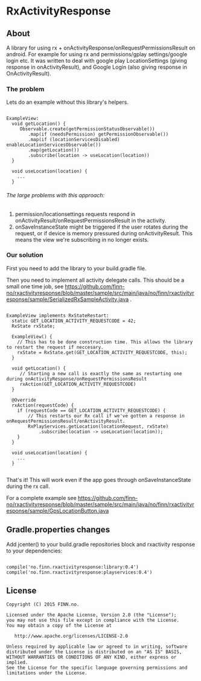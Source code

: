 # RxActivityResponse

## About
A library for using rx + onActivityResponse/onRequestPermissionsResult on android. For example for using rx and permissions/gplay settings/google login etc. It was written to deal with google play LocationSettings (giving response in onActivityResult), and Google Login (also giving response in OnActivityResult).

### The problem

Lets do an example without this library's helpers.

```

ExampleView:
  void getLocation() {
     Observable.create(getPermissionStatusObservable())
     	.map(if (needsPermission) getPermissionObservable())
     	.map(if (locationServicesDisabled) enableLocationServicesObservable())
     	.map(getLocation())
     	.subscribe(location -> useLocation(location))
  }
  
  void useLocation(location) {
    ...
  }

```

###### The large problems with this approach:
1. permission/locationsettings requests respond in onActivityResult/onRequestPermissionsResult in the activity.
2. onSaveInstanceState might be triggered if the user rotates during the request, or if device is memory pressured during onActivityResult. This means the view we're subscribing in no longer exists.

### Our solution

First you need to add the library to your build.gradle file. 

Then you need to implement all activity delegate calls. This should be a small one time job, see https://github.com/finn-no/rxactivityresponse/blob/master/sample/src/main/java/no/finn/rxactivityresponse/sample/SerializedRxSampleActivity.java .

```

ExampleView implements RxStateRestart:
  static GET_LOCATION_ACTIVITY_REQUESTCODE = 42;
  RxState rxState;

  ExampleView() {
    // This has to be done construction time. This allows the library to restart the request if neccesary.
    rxState = RxState.get(GET_LOCATION_ACTIVITY_REQUESTCODE, this);
  }

  void getLocation() {
     // Starting a new call is exactly the same as restarting one during onActivityResponse/onRequestPermissionsResult
     rxAction(GET_LOCATION_ACTIVITY_REQUESTCODE)
  }
  
  @Override
  rxAction(requestCode) {
    if (requestCode == GET_LOCATION_ACTIVITY_REQUESTCODE) {
        // This restarts our Rx call if we've gotten a response in onRequestPermissionsResult/onActivityResult.
        RxPlayServices.getLocation(locationRequest, rxState)
            .subscribe(location -> useLocation(location));
    }
  }
  
  void useLocation(location) {
    ...
  }
  
```

That's it! This will work even if the app goes through onSaveInstanceState during the rx call.

For a complete example see https://github.com/finn-no/rxactivityresponse/blob/master/sample/src/main/java/no/finn/rxactivityresponse/sample/GpsLocationButton.java

## Gradle.properties changes

Add jcenter() to your build.gradle repositories block and rxactivity response to your dependencies: 

```

compile('no.finn.rxactivityresponse:library:0.4')
compile('no.finn.rxactivityresponse:playservices:0.4')

```

## License

    Copyright (C) 2015 FINN.no.

    Licensed under the Apache License, Version 2.0 (the "License");
    you may not use this file except in compliance with the License.
    You may obtain a copy of the License at

       http://www.apache.org/licenses/LICENSE-2.0

    Unless required by applicable law or agreed to in writing, software
    distributed under the License is distributed on an "AS IS" BASIS,
    WITHOUT WARRANTIES OR CONDITIONS OF ANY KIND, either express or implied.
    See the License for the specific language governing permissions and
    limitations under the License.
